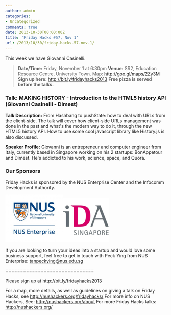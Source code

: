 ```yaml
---
author: admin
categories:
- Uncategorized
comments: true
date: 2013-10-30T00:00:00Z
title: 'Friday Hacks #57, Nov 1'
url: /2013/10/30/friday-hacks-57-nov-1/
---
```


This week we have Giovanni Casinelli.
<blockquote><strong>Date/Time:</strong> Friday, November 1 at 6:30pm
<strong>Venue:</strong> SR2, Education Resource Centre, University Town. Map: <a href="http://goo.gl/maps/2Zy3M">http://goo.gl/maps/2Zy3M</a>
<strong>Sign up here:</strong> <a href="http://bit.ly/fridayhacks2013">http://bit.ly/fridayhacks2013</a>
<strong>Free pizza is served before the talks.</strong></blockquote>
<h3>Talk: MAKING HISTORY - Introduction to the HTML5 history API (Giovanni Casinelli - Dimest)</h3>
<strong>Talk Description:</strong>
From Hashbang to pushState: how to deal with URLs from the client-side. The talk will cover how client-side URLs management was done in the past and what's the modern way to do it, through the new HTML5 history API. How to use some cool javascript library like History.js is also discussed.

<strong>Speaker Profile:</strong>
Giovanni is an entrepreneur and computer engineer from Italy, currently based in Singapore working on his 2 startups: BonAppetour and Dimest. He's addicted to his work, science, space, and Quora.

<h3>Our Sponsors</h3>
Friday Hacks is sponsored by the NUS Enterprise Center and the Infocomm Development Authority.

<a href="/res/2013/10/ETP-logo-full-color-vertical-to-be-used.jpg"><img class="alignnone  wp-image-3173" style="display: inline-block;" alt="" src="/res/2013/10/ETP-logo-full-color-vertical-to-be-used-300x247.jpg" width="180" height="148" /></a><a href="/res/2013/10/ida.png"><img class="alignnone  wp-image-3176" style="display: inline-block;" alt="" src="/res/2013/10/ida-300x280.png" width="146" height="136" /></a>

If you are looking to turn your ideas into a startup and would love some business support, feel free to get in touch with Peck Ying from NUS Enterprise: tanpeckying@nus.edu.sg

==============================

Please sign up at <a href="http://bit.ly/fridayhacks2013">http://bit.ly/fridayhacks2013</a>

For a map, more details, as well as guidelines on giving a talk on Friday Hacks, see <a href="/fridayhacks/">http://nushackers.org/fridayhacks/</a>
For more info on NUS Hackers, See: <a href="/about">http://nushackers.org/about</a>
For more Friday Hacks talks: <a href="/">http://nushackers.org/</a>
